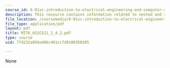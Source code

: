 ```yaml
---
course_id: 6-01sc-introduction-to-electrical-engineering-and-computer-science-i-spring-2011
description: This resource contains information related to nested and shared structure.
file_location: /coursemedia/6-01sc-introduction-to-electrical-engineering-and-computer-science-i-spring-2011/7fd232a950a48bc481cc7d9100350105_MIT6_01SCS11_1_4_2.pdf
file_type: application/pdf
layout: pdf
title: MIT6_01SCS11_1_4_2.pdf
type: course
uid: 7fd232a950a48bc481cc7d9100350105

---
```

None
